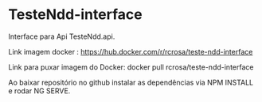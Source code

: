 # TesteNdd-interface
Interface para Api TesteNdd.api.

Link imagem docker : 
https://hub.docker.com/r/rcrosa/teste-ndd-interface

Link para puxar imagem do Docker:
docker pull rcrosa/teste-ndd-interface

Ao baixar repositório no github instalar as dependências via NPM INSTALL e rodar NG SERVE.

 
